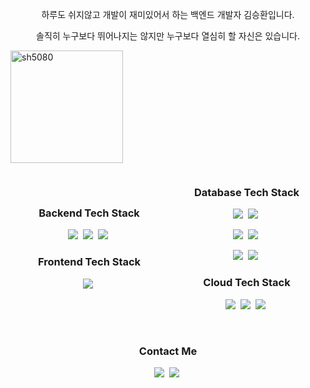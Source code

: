 <p align="center"> 하루도 쉬지않고 개발이 재미있어서 하는 백엔드 개발자 김승환입니다.</p>
<p align="center"> 솔직히 누구보다 뛰어나지는 않지만 누구보다 열심히 할 자신은 있습니다.</p>

<p><img align="center" height="180em" src="https://github-readme-streak-stats.herokuapp.com/?user=sh5080&theme=" alt="sh5080" /></p>
<div style="display: flex; justify-content: space-between;">
    <div style="flex: 1; text-align: center; align-self: center; margin: 0 auto;">
        <h3> Backend Tech Stack </h3>
        <p>
            <img src="https://img.shields.io/badge/TypeScript-3178C6?style=flat&logo=ts-node&logoColor=white" />&nbsp
            <img src="https://img.shields.io/badge/NodeJS-11B48A?style=flat&logo=Node.js&logoColor=white" />&nbsp
            <img src="https://img.shields.io/badge/NestJS-E0234E?style=flat&logo=NestJS&logoColor=white" />&nbsp
        </p>
        <h3> Frontend Tech Stack </h3>
        <p>
            <img src="https://img.shields.io/badge/vue.js-4FC08D?style=flat&logo=vue.js&logoColor=white" />&nbsp
        </p>
    </div>
    <div style="flex: 1; text-align: center; margin: 0 auto;">
        <h3> Database Tech Stack </h3>
        <p>
            <img src="https://img.shields.io/badge/MySQL-4479A1?style=flat&logo=MySql&logoColor=white" />&nbsp
            <img src="https://img.shields.io/badge/MariaDB-00599C?style=flat&logo=mariadb&logoColor=white" />&nbsp
        </p>
        <p>
            <img src="https://img.shields.io/badge/MongoDB-47A248?style=flat&logo=MongoDB&logoColor=white" />&nbsp
            <img src="https://img.shields.io/badge/Redis-DC382D?style=flat&logo=Redis&logoColor=white" />&nbsp
        </p>
        <p>
            <img src="https://img.shields.io/badge/Sequelize-A8B9CC?style=flat&logo=Sequelize&logoColor=white" />&nbsp
            <img src="https://img.shields.io/badge/TypeORM-376E93?style=flat&logo=TypeScript&logoColor=white" />&nbsp
        </p>
        <h3> Cloud Tech Stack </h3>
        <p>
            <img src="https://img.shields.io/badge/EC2-FF9900?style=flat&logo=amazonec2&logoColor=white" />&nbsp
            <img src="https://img.shields.io/badge/S3-569A31?style=flat&logo=amazons3&logoColor=white" />&nbsp
            <img src="https://img.shields.io/badge/GCP-4285F4?style=flat&logo=google-cloud&logoColor=white" />&nbsp
        </p>
    </div>
</div>

<br />

<h3 align="center">Contact Me</h3>
<p align="center">
    <a href="https://prpn97.tistory.com/"><img
            src="https://img.shields.io/badge/Blog-11B48A?         style=flat&logo=Vimeo&logoColor=white&link=https://prpn97.tistory.com/" /></a>&nbsp
    <a href="mailto:prpn97@gmail.com"><img
            src="https://img.shields.io/badge/GMAIL-EA4335?style=flat-square&logo=Gmail&logoColor=white&link=prpn97@gmail.com" /></a>&nbsp
</p>

<br />

<br />
